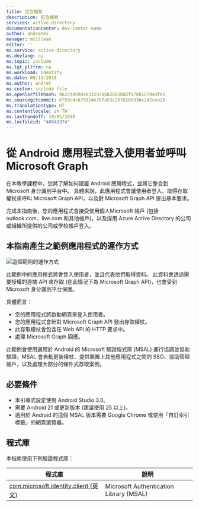 ```yaml
---
title: 包含檔案
description: 包含檔案
services: active-directory
documentationcenter: dev-center-name
author: andretms
manager: mtillman
editor: ''
ms.service: active-directory
ms.devlang: na
ms.topic: include
ms.tgt_pltfrm: na
ms.workload: identity
ms.date: 09/13/2018
ms.author: andret
ms.custom: include file
ms.openlocfilehash: 962cd4598ab3329786b2682bd2f97801c7943fe1
ms.sourcegitcommit: 6f59cdc679924e7bfa53c25f820d33be242cea28
ms.translationtype: HT
ms.contentlocale: zh-TW
ms.lasthandoff: 10/05/2018
ms.locfileid: "48843374"
---
```

# <a name="sign-in-users-and-call-the-microsoft-graph-from-an-android-app"></a>從 Android 應用程式登入使用者並呼叫 Microsoft Graph

在本教學課程中，您將了解如何建置 Android 應用程式，並將它整合到 Microsoft 身分識別平台中。 具體來說，此應用程式會讓使用者登入、取得存取權杖來呼叫 Microsoft Graph API，以及對 Microsoft Graph API 提出基本要求。  

完成本指南後，您的應用程式會接受使用個人Microsoft 帳戶 (包括 outlook.com、live.com 和其他帳戶)，以及採用 Azure Active Directory 的公司或組織所提供的公司或學校帳戶登入。 

## <a name="how-the-sample-app-generated-by-this-guide-works"></a>本指南產生之範例應用程式的運作方式
![這個範例的運作方式](media/active-directory-develop-guidedsetup-android-intro/android-intro.png)

此範例中的應用程式將會登入使用者，並且代表他們取得資料。  此資料會透過需要授權的遠端 API 來存取 (在此情況下為 Microsoft Graph API)，也會受到 Microsoft 身分識別平台保護。 

具體而言： 
* 您的應用程式將啟動網頁來登入使用者。
* 您的應用程式會針對 Microsoft Graph API 發出存取權杖。
* 此存取權杖會包含在 Web API 的 HTTP 要求中。
* 處理 Microsoft Graph 回應。 

此範例會使用適用於 Android 的 Microsoft 驗證程式庫 (MSAL) 進行協調並協助驗證。MSAL 會自動更新權杖、提供裝置上其他應用程式之間的 SSO、協助管理帳戶，以及處理大部分的條件式存取案例。 

## <a name="prerequisites"></a>必要條件
* 本引導式設定使用 Android Studio 3.0。 
* 需要 Android 21 或更新版本 (建議使用 25 以上)。
* 適用於 Android 的這個 MSAL 版本需要 Google Chrome 或使用「自訂索引標籤」的網頁瀏覽器。

## <a name="library"></a>程式庫

本指南使用下列驗證程式庫：

|程式庫|說明|
|---|---|
|[com.microsoft.identity.client (英文)](http://javadoc.io/doc/com.microsoft.identity.client/msal)|Microsoft Authentication Library (MSAL)|

